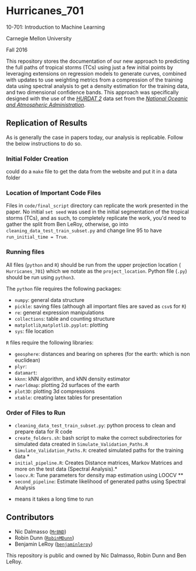 # Hurricanes_701

10-701: Introduction to Machine Learning

Carnegie Mellon University

Fall 2016

This repository stores the documentation of our new approach to predicting the 
full paths of tropical storms (TCs) using just a few initial points by 
leveraging extensions on regression models to generate curves, combined with 
updates to use weighting metrics from a compression of the training data 
using spectral analysis to get a density estimation for the training data,
and two dimensional confidence bands. This approach was specifically designed
with the use of the 
[*HURDAT 2*](http://www.aoml.noaa.gov/hrd/hurdat/hurdat2-1851-2015-070616.txt) 
data set from the 
[*National Oceanic and Atmospheric Administration*](http://www.aoml.noaa.gov/hrd/hurdat/Data_Storm.html). 

## Replication of Results
As is generally the case in papers today, our analysis is replicable. Follow the
below instructions to do so.

### Initial Folder Creation 
could do a `make` file to get the data from the website and put it in a data folder

### Location of Important Code Files
Files in `code/final_script` directory can replicate the work presented in the 
paper. No initial `set seed` was used in the initial segmentation of the 
tropical storms (TCs), and as such, to completely replicate the work, you'd need
to gather the split from Ben LeRoy, otherwise, go into 
`cleaning_data_test_train_subset.py` and change line 95 to have 
`run_initial_time = True`.

### Running files
All files (`python` and `R`) should be run from the upper projection location (
`Hurricanes_701`) which we notate as the `project_location`. Python file 
(`.py`) should be run using `python3`.

The `python` file requires the following packages:
- `numpy`: general data structure
- `pickle`: saving files (although all important files are saved as `csv`s for 
`R`)
- `re`: general expression manipulations
- `collections`: table and counting structure
- `matplotlib`,`matplotlib.pyplot`: plotting
- `sys`: file location

`R` files require the following libraries:
- `geosphere`: distances and bearing on spheres (for the earth: which is non euclidean)
- `plyr`: 
- `datamart`: 
- `kknn`: kNN algorithm, and kNN density estimator
- `rworldmap`: plotting 2d surfaces of the earth
- `plot3D`: plotting 3d compressions
- `xtable`: creating latex tables for presentation

### Order of Files to Run
- `cleaning_data_test_train_subset.py`: python process to clean and prepare data for R code
- `create_folders.sh`: bash script to make the correct subdirectories for simulated data created in `Simulate_Validation_Paths.R`
- `Simulate_Validation_Paths.R`: created simulated paths for the training data *
- `initial_pipeline.R`: Creates Distance matrices, Markov Matrices and more on the test data (Spectral Analysis).*
- `loocv.R`: Tune parameters for density map estimation using LOOCV **
- `second_pipeline`: Estimate likelihood of generated paths using Spectral Analysis

* means it takes a long time to run

## Contributors 
- Nic Dalmasso ([`Mr8ND`](https://github.com/Mr8ND))
- Robin Dunn  ([`RobinMDunn`](https://github.com/RobinMDunn))
- Benjamin LeRoy ([`benjaminleroy`](https://github.com/benjaminleroy))

This repository is public and owned by Nic Dalmasso, Robin Dunn and Ben LeRoy.


